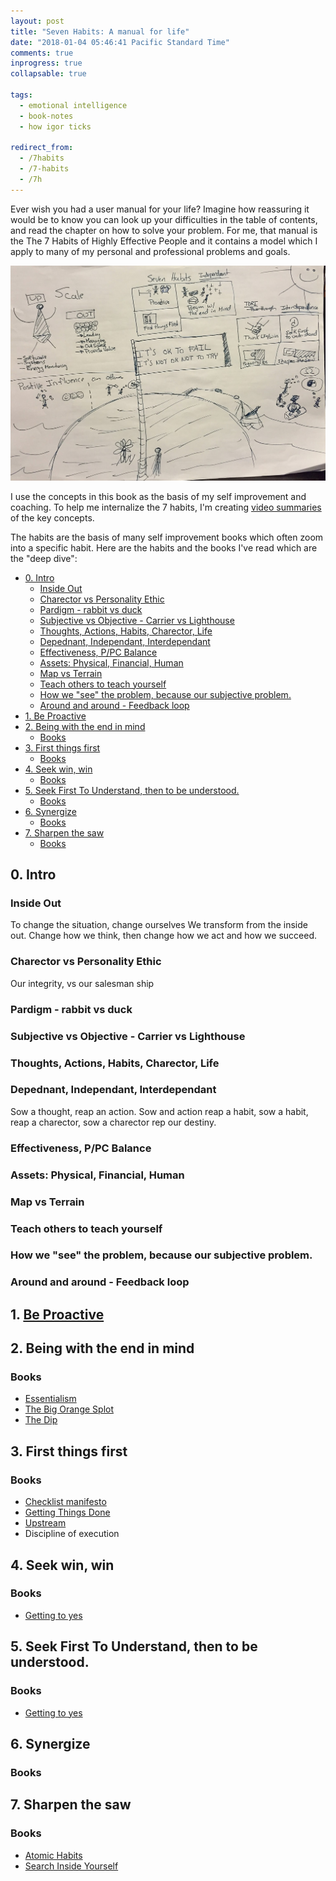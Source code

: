 ```yaml
---
layout: post
title: "Seven Habits: A manual for life"
date: "2018-01-04 05:46:41 Pacific Standard Time"
comments: true
inprogress: true
collapsable: true

tags:
  - emotional intelligence
  - book-notes
  - how igor ticks

redirect_from:
  - /7habits
  - /7-habits
  - /7h
---
```


Ever wish you had a user manual for your life? Imagine how reassuring it would be to know you can look up your difficulties in the table of contents, and read the chapter on how to solve your problem. For me, that manual is the The 7 Habits of Highly Effective People and it contains a model which I apply to many of my personal and professional problems and goals.

![igor_life_infographic](/images/igor-life-infographic.jpg)

I use the concepts in this book as the basis of my self improvement and coaching. To help me internalize the 7 habits, I'm creating [video summaries](https://www.youtube.com/watch?v=_1J7GM3GLzw&list=PLJveOxX-mxxCl4YDfHMyNzMmWUMFxgC1n) of the key concepts.

The habits are the basis of many self improvement books which often zoom into a specific habit. Here are the habits and the books I've read which are the "deep dive":

<!-- prettier-ignore-start -->
<!-- vim-markdown-toc GFM -->

- [0. Intro](#0-intro)
    - [Inside Out](#inside-out)
    - [Charector vs Personality Ethic](#charector-vs-personality-ethic)
    - [Pardigm - rabbit vs duck](#pardigm---rabbit-vs-duck)
    - [Subjective vs Objective - Carrier vs Lighthouse](#subjective-vs-objective---carrier-vs-lighthouse)
    - [Thoughts, Actions, Habits, Charector, Life](#thoughts-actions-habits-charector-life)
    - [Depednant, Independant, Interdependant](#depednant-independant-interdependant)
    - [Effectiveness, P/PC Balance](#effectiveness-ppc-balance)
    - [Assets: Physical, Financial, Human](#assets-physical-financial-human)
    - [Map vs Terrain](#map-vs-terrain)
    - [Teach others to teach yourself](#teach-others-to-teach-yourself)
    - [How we "see" the problem, because our subjective problem.](#how-we-see-the-problem-because-our-subjective-problem)
    - [Around and around - Feedback loop](#around-and-around---feedback-loop)
- [1. Be Proactive](#1-be-proactive)
- [2. Being with the end in mind](#2-being-with-the-end-in-mind)
    - [Books](#books)
- [3. First things first](#3-first-things-first)
    - [Books](#books-1)
- [4. Seek win, win](#4-seek-win-win)
    - [Books](#books-2)
- [5. Seek First To Understand, then to be understood.](#5-seek-first-to-understand-then-to-be-understood)
    - [Books](#books-3)
- [6. Synergize](#6-synergize)
    - [Books](#books-4)
- [7. Sharpen the saw](#7-sharpen-the-saw)
    - [Books](#books-5)

<!-- vim-markdown-toc -->
<!-- prettier-ignore-end -->

## 0. Intro

### Inside Out

To change the situation, change ourselves
We transform from the inside out. Change how we think, then change how we act and how we succeed.

### Charector vs Personality Ethic

Our integrity, vs our salesman ship

### Pardigm - rabbit vs duck

### Subjective vs Objective - Carrier vs Lighthouse

### Thoughts, Actions, Habits, Charector, Life

### Depednant, Independant, Interdependant

Sow a thought, reap an action. Sow and action reap a habit, sow a habit, reap a charector, sow a charector rep our destiny.

### Effectiveness, P/PC Balance

### Assets: Physical, Financial, Human

### Map vs Terrain

### Teach others to teach yourself

### How we "see" the problem, because our subjective problem.

### Around and around - Feedback loop

## 1. [Be Proactive](/7h-c1)

## 2. Being with the end in mind

### Books

- [Essentialism](/essentialism)
- [The Big Orange Splot](https://www.amazon.com/Big-Orange-Splot-Manus-Pinkwater/dp/0590445103)
- [The Dip](/dip)

## 3. First things first

### Books

- [Checklist manifesto](https://www.amazon.com/Checklist-Manifesto-How-Things-Right/dp/0312430000)
- [Getting Things Done](https://www.amazon.com/Getting-Things-Done-Stress-Free-Productivity/dp/0143126563)
- [Upstream](/upstream)
- Discipline of execution

## 4. Seek win, win

### Books

- [Getting to yes](https://www.amazon.com/Getting-Yes-Negotiating-Agreement-Without/dp/0143118757])

## 5. Seek First To Understand, then to be understood.

### Books

- [Getting to yes](https://www.amazon.com/Getting-Yes-Negotiating-Agreement-Without/dp/0143118757])

## 6. Synergize

### Books

## 7. Sharpen the saw

### Books

- [Atomic Habits](/atomic-habits)
- [Search Inside Yourself](/siy)
